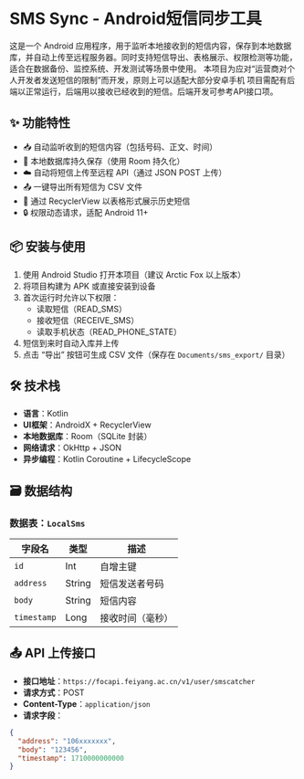 # SMS Sync - Android短信同步工具

这是一个 Android 应用程序，用于监听本地接收到的短信内容，保存到本地数据库，并自动上传至远程服务器。同时支持短信导出、表格展示、权限检测等功能，适合在数据备份、监控系统、开发测试等场景中使用。
本项目为应对“运营商对个人开发者发送短信的限制”而开发，原则上可以适配大部分安卓手机
项目需配有后端以正常运行，后端用以接收已经收到的短信。后端开发可参考API接口项。

## ✨ 功能特性

- 📥 自动监听收到的短信内容（包括号码、正文、时间）
- 💾 本地数据库持久保存（使用 Room 持久化）
- ☁️ 自动将短信上传至远程 API（通过 JSON POST 上传）
- 📤 一键导出所有短信为 CSV 文件
- 🧾 通过 RecyclerView 以表格形式展示历史短信
- 🔒 权限动态请求，适配 Android 11+

## 📦 安装与使用

1. 使用 Android Studio 打开本项目（建议 Arctic Fox 以上版本）
2. 将项目构建为 APK 或直接安装到设备
3. 首次运行时允许以下权限：
   - 读取短信（READ_SMS）
   - 接收短信（RECEIVE_SMS）
   - 读取手机状态（READ_PHONE_STATE）
4. 短信到来时自动入库并上传
5. 点击 “导出” 按钮可生成 CSV 文件（保存在 `Documents/sms_export/` 目录）

## 🛠️ 技术栈

- **语言**：Kotlin
- **UI框架**：AndroidX + RecyclerView
- **本地数据库**：Room（SQLite 封装）
- **网络请求**：OkHttp + JSON
- **异步编程**：Kotlin Coroutine + LifecycleScope

## 🗃️ 数据结构

### 数据表：`LocalSms`

| 字段名     | 类型       | 描述             |
|------------|------------|------------------|
| `id`       | Int        | 自增主键         |
| `address`  | String     | 短信发送者号码   |
| `body`     | String     | 短信内容         |
| `timestamp`| Long       | 接收时间（毫秒） |

## 📤 API 上传接口

- **接口地址**：`https://focapi.feiyang.ac.cn/v1/user/smscatcher`
- **请求方式**：POST
- **Content-Type**：`application/json`
- **请求字段**：
```json
{
  "address": "106xxxxxxx",
  "body": "123456",
  "timestamp": 1710000000000
}
